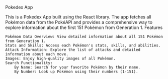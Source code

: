 Pokedex App

This is a Pokedex App built using the React library. The app fetches all Pokémon data from the PokéAPI and provides a comprehensive way to explore information about the first 151 Pokémon from Generation 1.
Features

    Pokémon Data Overview: View detailed information about all 151 Pokémon from Generation 1.
    Stats and Skills: Access each Pokémon's stats, skills, and abilities.
    Attack Information: Explore the list of attacks and detailed information about each move.
    Images: Enjoy high-quality images of all Pokémon.
    Search Functionality:
        By Name: Search for your favorite Pokémon by their name.
        By Number: Look up Pokémon using their numbers (1-151).
